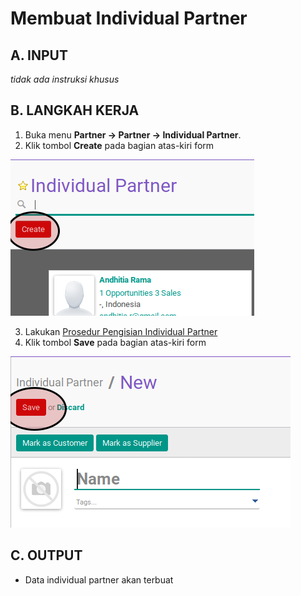 # Membuat Individual Partner

## A. INPUT

*tidak ada instruksi khusus*

## B. LANGKAH KERJA

1. Buka menu **Partner -> Partner -> Individual Partner**.
2. Klik tombol **Create** pada bagian atas-kiri form

![](../img/individual-partner/tombol-create.png)

3. Lakukan [Prosedur Pengisian Individual Partner](./petunjuk-pengisian.md)
4. Klik tombol **Save** pada bagian atas-kiri form

![](../img/individual-partner/tombol-save.png)

## C. OUTPUT

* Data individual partner akan terbuat
